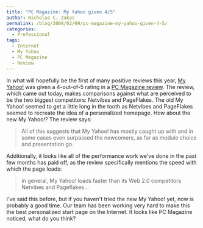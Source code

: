 ```yaml
---
title: "PC Magazine: My Yahoo given 4/5"
author: Nicholas C. Zakas
permalink: /blog/2008/02/09/pc-magazine-my-yahoo-given-4-5/
categories:
  - Professional
tags:
  - Internet
  - My Yahoo
  - PC Magazine
  - Review
---
```

In what will hopefully be the first of many positive reviews this year, <a title="My Yahoo!" rel="external" href="http://my.yahoo.com">My Yahoo!</a> was given a 4-out-of-5 rating in a <a title="My Yahoo! Review" rel="external" href="http://www.pcmag.com/article2/0,2817,2255785,00.asp">PC Magazine review</a>. The review, which came out today, makes comparisons against what are perceived to be the two biggest competitors: Netvibes and PageFlakes. The old My Yahoo! seemed to get a little long in the tooth as Netvibes and PageFlakes seemed to recreate the idea of a personalized homepage. How about the new My Yahoo!? The review says:

> All of this suggests that My Yahoo! has mostly caught up with and in some cases even surpassed the newcomers, as far as module choice and presentation go.

Additionally, it looks like all of the performance work we've done in the past few months has paid off, as the review specifically mentions the speed with which the page loads:

> In general, My Yahoo! loads faster than its Web 2.0 competitors Netvibes and Pageflakes&#8230;

I've said this before, but if you haven't tried the new My Yahoo! yet, now is probably a good time. Our team has been working very hard to make this the best personalized start page on the Internet. It looks like PC Magazine noticed, what do you think?
